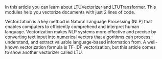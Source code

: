 In this article you can learn about LTUVectorizer and LTUTransformer. This modules help you vectorize documents with just 2 lines of code.

Vectorization is a key method in Natural Language Processing (NLP) that enables computers to efficiently comprehend and interpret human language. Vectorization makes NLP systems more effective and precise by converting text input into numerical vectors that algorithms can process, understand, and extract valuable language-based information from.
A well-known vectorization formula is TF-IDF vectorization, but this article comes to show another vectorizer called LTU.
